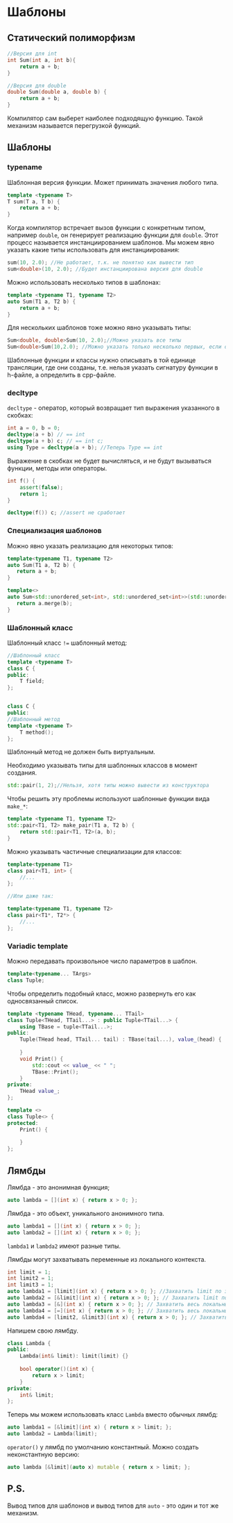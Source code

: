# Шаблоны

## Статический полиморфизм

```c++
//Версия для int
int Sum(int a, int b){
    return a + b;
}

//Версия для double
double Sum(double a, double b) {
    return a + b;
}
```

Компилятор сам выберет наиболее подходящую функцию. Такой механизм называется перегрузкой функций.

## Шаблоны

### typename

Шаблонная версия функции. Может принимать значения любого типа.

```c++
template <typename T>
T sum(T a, T b) {
    return a + b;
}
```

Когда компилятор встречает вызов функции с конкретным типом, например `double`, он генерирует реализацию функции
для `double`. Этот процесс называется инстанциированием шаблонов. Мы можем явно указать какие типы использовать для
инстанциирования:

```c++
sum(10, 2.0); //Не работает, т.к. не понятно как вывести тип
sum<double>(10, 2.0); //Будет инстанциирована версия для double
```

Можно использовать несколько типов в шаблонах:

```c++
template <typename T1, typename T2>
auto Sum(T1 a, T2 b) {
    return a + b;
}
```

Для нескольких шаблонов тоже можно явно указывать типы:

```c++
Sum<double, double>Sum(10, 2.0);//Можно указать все типы
Sum<double>Sum(10,2.0); //Можно указать только несколько первых, если остальные можно вывести.
```

Шаблонные функции и классы нужно описывать в той единице трансляции, где они созданы, т.е. нельзя указать сигнатуру
функции в h-файле, а определить в cpp-файле.

### decltype

`decltype` - оператор, который возвращает тип выражения указанного в скобках:

```c++
int a = 0, b = 0;
decltype(a + b) // == int
decltype(a + b) c; // == int c;
using Type = decltype(a + b); //Теперь Type == int
```

Выражение в скобках не будет вычисляться, и не будут вызываться функции, методы или операторы.

```c++
int f() {
    assert(false);
    return 1;
}

decltype(f()) c; //assert не сработает
```

### Специализация шаблонов

Можно явно указать реализацию для некоторых типов:

 ```c++
template<typename T1, typename T2>
auto Sum(T1 a, T2 b) {
    return a + b;
}

template<>
auto Sum<std::unordered_set<int>, std::unordered_set<int>>(std::unordered_set<int> a, std::unordered_set<int> b){
    return a.merge(b);
}
```

### Шаблонный класс

Шаблонный класс `!=` шаблонный метод:

```c++
//Шаблонный класс
template <typename T>
class C {
public:
    T field;
};


class C {
public:
//Шаблонный метод
template <typename T>
    T method();
};
```

Шаблонный метод не должен быть виртуальным.

Необходимо указывать типы для шаблонных классов в момент создания.

```c++
std::pair(1, 2);//Нельзя, хотя типы можно вывести из конструктора
```

Чтобы решить эту проблемы используют шаблонные функции вида `make_*`:

```c++
template <typename T1, typename T2>
std::pair<T1, T2> make_pair(T1 a, T2 b) {
    return std::pair<T1, T2>(a, b);
}
```

Можно указывать частичные специализации для классов:
```c++
template<typename T1>
class pair<T1, int> {
    //...
};

//Или даже так:

template<typename T1, typename T2>
class pair<T1*, T2*> {
    //...
};
```

### Variadic template
Можно передавать произвольное число параметров в шаблон.
```c++
template<typename... TArgs>
class Tuple;
```

Чтобы определить подобный класс, можно развернуть его как односвязанный список.

```c++
template <typename THead, typename... TTail>
class Tuple<THead, TTail...> : public Tuple<TTail...> {
    using TBase = tuple<TTail...>;
public:
    Tuple(THead head, TTail... tail) : TBase(tail...), value_(head) {
        
    }
    void Print() {
        std::cout << value_ << " ";
        TBase::Print();
    }
private:
    THead value_;
};

template <>
class Tuple<> {
protected:
    Print() {
        
    }
};
```

## Лямбды

Лямбда - это анонимная функция;

```c++
auto lambda = [](int x) { return x > 0; };
```

Лямбда - это объект, уникального анонимного типа.


```c++
auto lambda1 = [](int x) { return x > 0; };
auto lambda2 = [](int x) { return x > 0; };
```

`lambda1` и `lambda2` имеют разные типы.

Лямбды могут захватывать переменные из локального контекста.

```c++
int limit = 1;
int limit2 = 1;
int limit3 = 1;
auto lambda1 = [limit](int x) { return x > 0; }; //Захватить limit по значению
auto lambda2 = [&limit](int x) { return x > 0; }; // Захватить limit по ссылке.
auto lambda3 = [&](int x) { return x > 0; }; // Захватить весь локальный контекст по ссылке.
auto lambda4 = [=](int x) { return x > 0; }; // Захватить весь локальный контекст по значению.
auto lambda4 = [limit2, &limit3](int x) { return x > 0; }; // Захватить limit2 по значению и limit3 по ссылке
```

Напишем свою лямбду.

```c++
class Lambda {
public:
    Lambda(int& limit): limit(limit) {}
    
    bool operator()(int x) {
        return x > limit;
    }
private:
    int& limit;
};
```

Теперь мы можем использовать класс `Lambda` вместо обычных лямбд:

```c++
auto lambda1 = [&limit](int x) { return x > limit; };
auto lambda2 = Lambda(limit);
```

`operator()` у лямбд по умолчанию константный.
Можно создать неконстантную версию:

```c++
auto lambda [&limit](auto x) mutable { return x > limit; }; 
```

## P.S.
Вывод типов для шаблонов и вывод типов для `auto` - это один и тот же механизм. 
